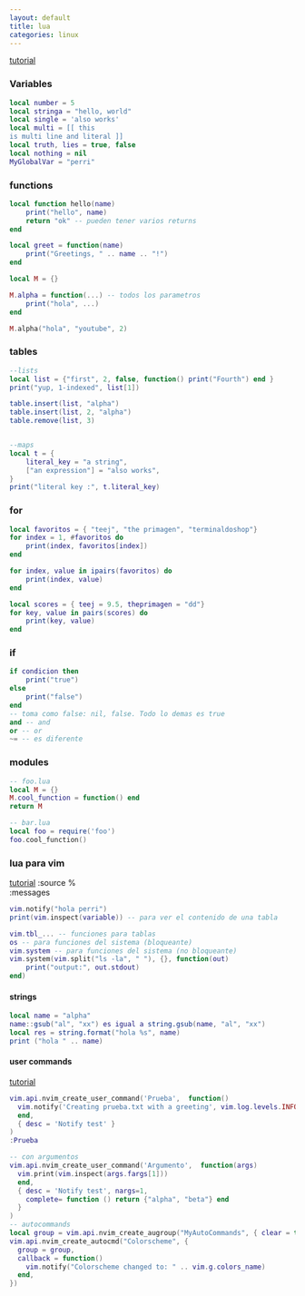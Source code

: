 ```yaml
---
layout: default
title: lua
categories: linux
---
```

[tutorial](https://www.youtube.com/watch?v=CuWfgiwI73Q)   
### Variables
```lua
local number = 5 
local stringa = "hello, world"
local single = 'also works'
local multi = [[ this
is multi line and literal ]]
local truth, lies = true, false
local nothing = nil
MyGlobalVar = "perri"
```
### functions
```lua
local function hello(name)
    print("hello", name)
    return "ok" -- pueden tener varios returns
end

local greet = function(name)
    print("Greetings, " .. name .. "!")
end

local M = {}

M.alpha = function(...) -- todos los parametros
    print("hola", ...)
end

M.alpha("hola", "youtube", 2)
```
### tables
```lua
--lists
local list = {"first", 2, false, function() print("Fourth") end }
print("yup, 1-indexed", list[1])

table.insert(list, "alpha")
table.insert(list, 2, "alpha")
table.remove(list, 3)


--maps
local t = {
    literal_key = "a string",
    ["an expression"] = "also works",
}
print("literal key :", t.literal_key)
```
### for
```lua
local favoritos = { "teej", "the primagen", "terminaldoshop"}
for index = 1, #favoritos do
    print(index, favoritos[index])
end

for index, value in ipairs(favoritos) do
    print(index, value)
end

local scores = { teej = 9.5, theprimagen = "dd"}
for key, value in pairs(scores) do
    print(key, value)
end
```
### if
```lua
if condicion then
    print("true")
else
    print("false")
end
-- toma como false: nil, false. Todo lo demas es true
and -- and
or -- or
~= -- es diferente
```
### modules
```lua
-- foo.lua
local M = {}
M.cool_function = function() end
return M

-- bar.lua
local foo = require('foo')
foo.cool_function()
```

### lua para vim
[tutorial](https://www.youtube.com/watch?v=UuTQVKZ6PXM) 
:source %  
:messages  
```lua
vim.notify("hola perri")
print(vim.inspect(variable)) -- para ver el contenido de una tabla

vim.tbl_... -- funciones para tablas
os -- para funciones del sistema (bloqueante)
vim.system -- para funciones del sistema (no bloqueante)
vim.system(vim.split("ls -la", " "), {}, function(out)
    print("output:", out.stdout)
end)

```
#### strings
```lua
local name = "alpha"
name::gsub("al", "xx") es igual a string.gsub(name, "al", "xx")
local res = string.format("hola %s", name)
print ("hola " .. name)

```
#### user commands
[tutorial](https://www.youtube.com/watch?v=Px3C4i7YHxo&list=WL&index=1&ab_channel=AlphaDeveloper) 
```lua
vim.api.nvim_create_user_command('Prueba',  function()
  vim.notify('Creating prueba.txt with a greeting', vim.log.levels.INFO, { title = 'Prueba Command' })
  end,
  { desc = 'Notify test' }
)
:Prueba

-- con argumentos
vim.api.nvim_create_user_command('Argumento',  function(args)
  vim.print(vim.inspect(args.fargs[1]))
  end,
  { desc = 'Notify test', nargs=1, 
    complete= function () return {"alpha", "beta"} end
  } 
)
-- autocommands
local group = vim.api.nvim_create_augroup("MyAutoCommands", { clear = true })
vim.api.nvim_create_autocmd("Colorscheme", {
  group = group,
  callback = function()
    vim.notify("Colorscheme changed to: " .. vim.g.colors_name)
  end,
})
```

